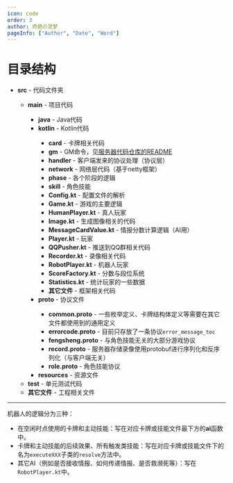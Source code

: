 ```yaml
---
icon: code
order: 3
author: 奇葩の灵梦
pageInfo: ["Author", "Date", "Word"]
---
```


# 目录结构

- <HopeIcon icon="folder" /> **src** - 代码文件夹
  - <HopeIcon icon="folder" /> **main** - 项目代码
    - <HopeIcon icon="folder" /> **java** - Java代码
    - <HopeIcon icon="folder" /> **kotlin** - Kotlin代码
      - <HopeIcon icon="folder" /> **card** - 卡牌相关代码
      - <HopeIcon icon="folder" /> **gm** - GM命令，见[服务器代码仓库的README](https://github.com/CuteReimu/TheMessage?tab=readme-ov-file#%E5%85%B3%E4%BA%8Egm%E5%91%BD%E4%BB%A4)
      - <HopeIcon icon="folder" /> **handler** - 客户端发来的协议处理（协议层）
      - <HopeIcon icon="folder" /> **network** - 网络层代码（基于netty框架）
      - <HopeIcon icon="folder" /> **phase** - 各个阶段的逻辑
      - <HopeIcon icon="folder" /> **skill** - 角色技能
      - <HopeIcon icon="file" /> **Config.kt** - 配置文件的解析
      - <HopeIcon icon="file" /> **Game.kt** - 游戏的主要逻辑
      - <HopeIcon icon="file" /> **HumanPlayer.kt** - 真人玩家
      - <HopeIcon icon="file" /> **Image.kt** - 生成图像相关的代码
      - <HopeIcon icon="file" /> **MessageCardValue.kt** - 情报分数计算逻辑（AI用）
      - <HopeIcon icon="file" /> **Player.kt** - 玩家
      - <HopeIcon icon="file" /> **QQPusher.kt** - 推送到QQ群相关代码
      - <HopeIcon icon="file" /> **Recorder.kt** - 录像相关代码
      - <HopeIcon icon="file" /> **RobotPlayer.kt** - 机器人玩家
      - <HopeIcon icon="file" /> **ScoreFactory.kt** - 分数与段位系统
      - <HopeIcon icon="file" /> **Statistics.kt** - 统计玩家的一些数据
      - <HopeIcon icon="file" /> **其它文件** - 框架相关代码
    - <HopeIcon icon="folder" /> **proto** - 协议文件
      - <HopeIcon icon="file" /> **common.proto** - 一些枚举定义、卡牌结构体定义等需要在其它文件都使用到的通用定义
      - <HopeIcon icon="file" /> **errorcode.proto** - 目前只存放了一条协议`error_message_toc`
      - <HopeIcon icon="file" /> **fengsheng.proto** - 与角色技能无关的大部分游戏协议
      - <HopeIcon icon="file" /> **record.proto** - 服务器存储录像使用protobuf进行序列化和反序列化（与客户端无关）
      - <HopeIcon icon="file" /> **role.proto** - 角色技能协议
    - <HopeIcon icon="folder" /> **resources** - 资源文件
  - <HopeIcon icon="folder" /> **test** - 单元测试代码
  - <HopeIcon icon="file" /> **其它文件** - 工程相关文件

---

机器人的逻辑分为三种：

- 在空闲时点使用的卡牌和主动技能：写在对应卡牌或技能文件最下方的**ai**函数中。
- 卡牌和主动技能的后续效果、所有触发类技能：写在对应卡牌或技能文件下的名为`executeXXX`子类的`resolve`方法中。
- 其它AI（例如是否接收情报、如何传递情报、是否救濒死等）：写在`RobotPlayer.kt`中。

  
